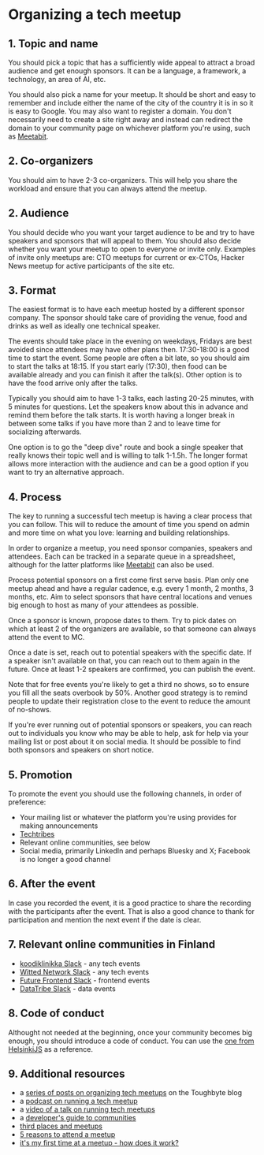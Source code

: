 # Organizing a tech meetup

## 1. Topic and name

You should pick a topic that has a sufficiently wide appeal to attract a broad audience and get enough sponsors. It can be a language, a framework, a technology, an area of AI, etc. 

You should also pick a name for your meetup. It should be short and easy to remember and include either the name of the city of the country it is in so it is easy to Google. You may also want to register a domain. You don't necessarily need to create a site right away and instead can redirect the domain to your community page on whichever platform you're using, such as [Meetabit](https://www.meetabit.com/).

## 2. Co-organizers

You should aim to have 2-3 co-organizers. This will help you share the workload and ensure that you can always attend the meetup.

## 2. Audience

You should decide who you want your target audience to be and try to have speakers and sponsors that will appeal to them. You should also decide whether you want your meetup to open to everyone or invite only. Examples of invite only meetups are: CTO meetups for current or ex-CTOs, Hacker News meetup for active participants of the site etc. 

## 3. Format

The easiest format is to have each meetup hosted by a different sponsor company. The sponsor should take care of providing the venue, food and drinks as well as ideally one technical speaker.

The events should take place in the evening on weekdays, Fridays are best avoided since attendees may have other plans then. 17:30-18:00 is a good time to start the event. Some people are often a bit late, so you should aim to start the talks at 18:15. If you start early (17:30), then food can be available already and you can finish it after the talk(s). Other option is to have the food arrive only after the talks.

Typically you should aim to have 1-3 talks, each lasting 20-25 minutes, with 5 minutes for questions. Let the speakers know about this in advance and remind them before the talk starts. It is worth having a longer break in between some talks if you have more than 2 and to leave time for socializing afterwards.

One option is to go the "deep dive" route and book a single speaker that really knows their topic well and is willing to talk 1-1.5h. The longer format allows more interaction with the audience and can be a good option if you want to try an alternative approach.

## 4. Process

The key to running a successful tech meetup is having a clear process that you can follow. This will to reduce the amount of time you spend on admin and more time on what you love: learning and building relationships.

In order to organize a meetup, you need sponsor companies, speakers and attendees. Each can be tracked in a separate queue in a spreadsheet, although for the latter platforms like [Meetabit](https://www.meetabit.com/) can also be used.

Process potential sponsors on a first come first serve basis. Plan only one meetup ahead and have a regular cadence, e.g. every 1 month, 2 months, 3 months, etc. Aim to select sponsors that have central locations and venues big enough to host as many of your attendees as possible.

Once a sponsor is known, propose dates to them. Try to pick dates on which at least 2 of the organizers are available, so that someone can always attend the event to MC.

Once a date is set, reach out to potential speakers with the specific date. If a speaker isn't available on that, you can reach out to them again in the future. Once at least 1-2 speakers are confirmed, you can publish the event.

Note that for free events you're likely to get a third no shows, so to ensure you fill all the seats overbook by 50%. Another good strategy is to remind people to update their registration close to the event to reduce the amount of no-shows.

If you're ever running out of potential sponsors or speakers, you can reach out to individuals you know who may be able to help, ask for help via your mailing list or post about it on social media. It should be possible to find both sponsors and speakers on short notice.

## 5. Promotion

To promote the event you should use the following channels, in order of preference:

- Your mailing list or whatever the platform you're using provides for making announcements
- [Techtribes](https://github.com/olegp/techtribes?tab=readme-ov-file#add-a-community)
- Relevant online communities, see below
- Social media, primarily LinkedIn and perhaps Bluesky and X; Facebook is no longer a good channel

## 6. After the event

In case you recorded the event, it is a good practice to share the recording with the participants after the event. That is also a good chance to thank for participation and mention the next event if the date is clear.

## 7. Relevant online communities in Finland

- [koodiklinikka Slack](https://app.slack.com/client/T03BQ3NU9/C0432KDDN) - any tech events
- [Witted Network Slack](https://app.slack.com/client/T3CT3SL6S/C3C79NG9G) - any tech events
- [Future Frontend Slack](https://app.slack.com/client/T795YLSUF/C77DNFH4G) - frontend events
- [DataTribe Slack](https://app.slack.com/client/T066FK780G4) - data events

## 8. Code of conduct

Althought not needed at the beginning, once your community becomes big enough, you should introduce a code of conduct. You can use the [one from HelsinkiJS](https://github.com/helsinkijs/helsinkijs.org?tab=coc-ov-file) as a reference.

## 9. Additional resources

- a [series of posts on organizing tech meetups](https://www.toughbyte.com/blog/what-is-a-meetup-and-why-should-i-care-1) on the Toughbyte blog
- a [podcast on running a tech meetup](https://podcasts.apple.com/dk/podcast/2-oleg-podsechin-on-meetups-and-communities/id1137769226?i=1000373593644)
- a [video of a talk on running tech meetups](https://www.youtube.com/watch?v=wNZTLcutqKk)
- a [developer's guide to communities](https://hamatti.org/posts/developers-guide-to-communities/)
- [third places and meetups](https://hamatti.org/posts/third-places-and-meetups/)
- [5 reasons to attend a meetup](https://hamatti.org/posts/5-reasons-to-attend-meetup/)
- [it's my first time at a meetup - how does it work?](https://archipylago.dev/blog/its-my-first-time-at-meetup/)
